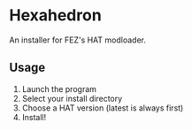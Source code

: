 # Hexahedron
 An installer for FEZ's HAT modloader.

## Usage
1. Launch the program
2. Select your install directory
3. Choose a HAT version (latest is always first)
4. Install!